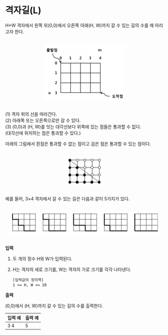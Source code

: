 격자길(L)
====================================

H*W 격자에서 왼쪽 위(0,0)에서 오른쪽 아래(H, W)까지 갈 수 있는 길의 수를 헤
아리고자 한다.

<br>
<div align="center">
<img src="./img/figure1.png" align="center">
</div>
<br>

 (1) 격자 위의 선을 따라간다.  
 (2) 아래쪽 또는 오른쪽으로만 갈 수 있다.  
 (3) (0,0)과 (H, W)를 잇는 대각선보다 위쪽에 있는 점들은 통과할 수 없다.  
 (대각선에 위치하는 점은 통과할 수 있다.)

아래의 그림에서 흰점은 통과할 수 없는 점이고 검은 점은 통과할 수 있는 점이다. 

<br>
<div align="center">
<img src="./img/figure2.png" align="center">
</div>
<br>

예를 들어, 3×4 격자에서 갈 수 있는 길은 다음과 같이 5가지가 있다.

<br>
<div align="center">
<img src="./img/figure3.png" align="center">
</div>
<br>

**입력** 

 1. 두 개의 정수 H와 W가 입력된다.
 2. H는 격자의 세로 크기를, W는 격자의 가로 크기를 각각 나타낸다.

        [입력값의 정의역]  
        1 <= H, W <= 10

**출력**  

(0,0)에서 (H, W)까지 갈 수 있는 길의 수를 출력한다.


| 입력 예 | 출력 예     |
|---|---|
| 3 4 | 5 |